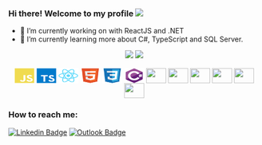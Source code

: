 ### Hi there! Welcome to my profile <img src="https://raw.githubusercontent.com/MartinHeinz/MartinHeinz/master/wave.gif" width="30px">

- 🚀 I’m currently working on with ReactJS and .NET
- 📓 I’m currently learning more about C#, TypeScript and SQL Server.

<div align="center">
  <a href="https://github.com/cintiaoliveeira25"></a>
  <img height="180em" src="https://github-readme-stats.vercel.app/api?username=cintiaoliveeira25&show_icons=false&theme=dark&include_all_commits=true&count_private=true"/>
  <img height="180em" src="https://github-readme-stats.vercel.app/api/top-langs/?username=cintiaoliveeira25&layout=compact&langs_count=8&theme=dark"/>
</div>
  
<div style="display: inline-block" align="center"><br>
  <img align="center" height="30" width="40" src="https://raw.githubusercontent.com/devicons/devicon/master/icons/javascript/javascript-plain.svg">
  <img align="center" height="30" width="40" src="https://raw.githubusercontent.com/devicons/devicon/master/icons/typescript/typescript-plain.svg">
  <img align="center" height="30" width="40" src="https://raw.githubusercontent.com/devicons/devicon/master/icons/react/react-original.svg">
  <img align="center" height="30" width="40" src="https://raw.githubusercontent.com/devicons/devicon/master/icons/html5/html5-original.svg">
  <img align="center" height="30" width="40" src="https://raw.githubusercontent.com/devicons/devicon/master/icons/css3/css3-original.svg">
  <img align="center" height="30" width="40" src="https://raw.githubusercontent.com/devicons/devicon/master/icons/csharp/csharp-original.svg">
  <img align="center" height="30" width="40" src="https://cdn.jsdelivr.net/gh/devicons/devicon/icons/bootstrap/bootstrap-plain.svg" />
  <img align="center" height="30" width="40" src="https://cdn.jsdelivr.net/gh/devicons/devicon/icons/dot-net/dot-net-plain-wordmark.svg" />
  <img align="center" height="30" width="40" src="https://cdn.jsdelivr.net/gh/devicons/devicon/icons/dotnetcore/dotnetcore-original.svg" />
  <img align="center" height="30" width="40" src="https://cdn.jsdelivr.net/gh/devicons/devicon/icons/git/git-original.svg" />
  <img align="center" height="30" width="40" src="https://cdn.jsdelivr.net/gh/devicons/devicon/icons/microsoftsqlserver/microsoftsqlserver-plain-wordmark.svg" />
  <img align="center" height="30" width="40" src="https://cdn.jsdelivr.net/gh/devicons/devicon/icons/sass/sass-original.svg" />
</div>

### How to reach me:
[![Linkedin Badge](https://img.shields.io/badge/-Cintia_Oliveira-blue?style=flat-square&logo=Linkedin&logoColor=white&link=https://www.linkedin.com/in/c%C3%ADntia-oliveira-621bb9181/)](https://www.linkedin.com/in/c%C3%ADntia-oliveira-621bb9181/) 
  [![Outlook Badge](https://img.shields.io/badge/-cintia.oliveeira@hotmail.com-blue?style=flat-square&logo=microsoft-outlook&logoColor=white&link=mailto:cintia.oliveeira@hotmail.com)](mailto:cintia.oliveeira@hotmail.com)

<br/>
